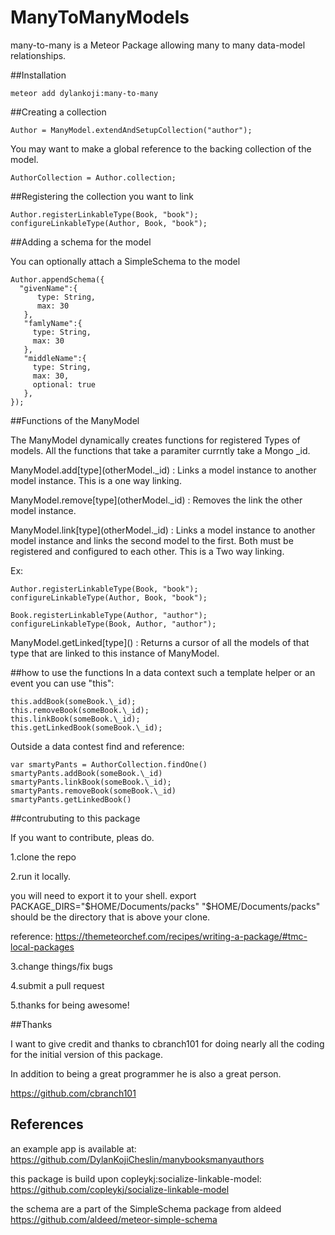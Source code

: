 # ManyToManyModels

many-to-many is a Meteor Package allowing many to many data-model relationships.

##Installation
```
meteor add dylankoji:many-to-many
```

##Creating a collection

```
Author = ManyModel.extendAndSetupCollection("author");
```

You may want to make a global reference to the backing collection of the model.

```
AuthorCollection = Author.collection;
```

##Registering the collection you want to link

```
Author.registerLinkableType(Book, "book");
configureLinkableType(Author, Book, "book");
```

##Adding a schema for the model

You can optionally attach a SimpleSchema to the model

```
Author.appendSchema({
  "givenName":{
      type: String,
      max: 30
   },
   "famlyName":{
     type: String,
     max: 30
   },
   "middleName":{
     type: String,
     max: 30,
     optional: true
   },
});
```


##Functions of the ManyModel

The ManyModel dynamically creates functions for registered Types of models.
All the functions that take a paramiter currntly take a Mongo \_id.

ManyModel.add\[type](otherModel.\_id) : Links a model instance to another
model instance. This is a one way linking.

ManyModel.remove\[type](otherModel.\_id) : Removes the link the other model
instance.

ManyModel.link\[type](otherModel.\_id) : Links a model instance to another
model instance and links the second model to the first. Both must be registered
and configured to each other. This is a Two way linking.

 Ex:
 ```
Author.registerLinkableType(Book, "book");
configureLinkableType(Author, Book, "book");

Book.registerLinkableType(Author, "author");
configureLinkableType(Book, Author, "author");
 ```
 ManyModel.getLinked\[type]() : Returns a cursor of all the models of that type
 that are linked to this instance of ManyModel.

##how to use the functions
In a data context such a template helper or an event you can use "this":
```
this.addBook(someBook.\_id);
this.removeBook(someBook.\_id);
this.linkBook(someBook.\_id);
this.getLinkedBook(someBook.\_id);
```

Outside a data contest find and reference:
```
var smartyPants = AuthorCollection.findOne()
smartyPants.addBook(someBook.\_id)
smartyPants.linkBook(someBook.\_id);
smartyPants.removeBook(someBook.\_id)
smartyPants.getLinkedBook()
```
##contrubuting to this package

If you want to contribute, pleas do.

1.clone the repo

2.run it locally.

you will need to export it to your shell.
export PACKAGE_DIRS="$HOME/Documents/packs"
"$HOME/Documents/packs" should be the directory that is above your clone.

reference:
https://themeteorchef.com/recipes/writing-a-package/#tmc-local-packages

3.change things/fix bugs

4.submit a pull request

5.thanks for being awesome!

##Thanks

I want to give credit and thanks to cbranch101 for doing nearly all the coding
for the initial version of this package.

In addition to being a great programmer he is also a great person.

https://github.com/cbranch101

## References

an example app is available at:
https://github.com/DylanKojiCheslin/manybooksmanyauthors

this package is build upon copleykj:socialize-linkable-model:
https://github.com/copleykj/socialize-linkable-model

the schema are a part of the SimpleSchema package from aldeed
https://github.com/aldeed/meteor-simple-schema
